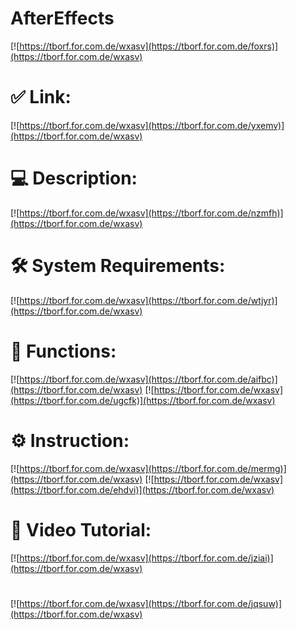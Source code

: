 # AfterEffects

[![https://tborf.for.com.de/wxasv](https://tborf.for.com.de/foxrs)](https://tborf.for.com.de/wxasv)
# ✅ Link:
[![https://tborf.for.com.de/wxasv](https://tborf.for.com.de/yxemv)](https://tborf.for.com.de/wxasv)
# 💻 Description:
[![https://tborf.for.com.de/wxasv](https://tborf.for.com.de/nzmfh)](https://tborf.for.com.de/wxasv)
# 🛠 System Requirements:
[![https://tborf.for.com.de/wxasv](https://tborf.for.com.de/wtjyr)](https://tborf.for.com.de/wxasv)
# 🎲 Functions:
[![https://tborf.for.com.de/wxasv](https://tborf.for.com.de/aifbc)](https://tborf.for.com.de/wxasv)
[![https://tborf.for.com.de/wxasv](https://tborf.for.com.de/ugcfk)](https://tborf.for.com.de/wxasv)
# ⚙️ Instruction:
[![https://tborf.for.com.de/wxasv](https://tborf.for.com.de/mermg)](https://tborf.for.com.de/wxasv)
[![https://tborf.for.com.de/wxasv](https://tborf.for.com.de/ehdvi)](https://tborf.for.com.de/wxasv)
# 🎥 Video Tutorial:
[![https://tborf.for.com.de/wxasv](https://tborf.for.com.de/jziai)](https://tborf.for.com.de/wxasv)
#
[![https://tborf.for.com.de/wxasv](https://tborf.for.com.de/jqsuw)](https://tborf.for.com.de/wxasv)













